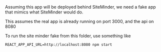 Assuming this app will be deployed behind SiteMinder, we need a fake app
that mimics what SiteMinder would do.

This assumes the real app is already running on port 3000, and the api on 8080

To run the site minder fake from this folder, use something like
```
REACT_APP_API_URL=http://localhost:8080 npm start 
```